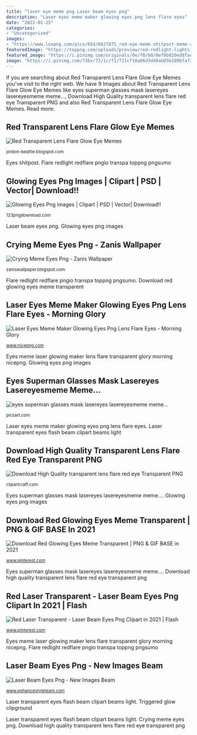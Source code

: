 ```yaml
---
title: "laser eye meme png Laser beam eyes png"
description: "Laser eyes meme maker glowing eyes png lens flare eyes"
date: "2022-01-25"
categories:
- "Uncategorized"
images:
- "https://www.luxpng.com/pics/654/6627875_red-eye-meme-shitpost-meme-redeye-freetoedit-transparent.png"
featuredImage: "https://toppng.com/uploads/preview/red-redlight-lights-flare-redflare-red-laser-11562856168p8ojn7aeue.png"
featured_image: "https://i.pinimg.com/originals/0e/f0/b0/0ef0b020ed8fac28b0f6ec59a5cd2774.png"
image: "https://i.pinimg.com/736x/72/1c/f1/721cf18a06d3d49ab05b189bfa73d199.jpg"
---
```


If you are searching about Red Transparent Lens Flare Glow Eye Memes you've visit to the right web. We have 9 Images about Red Transparent Lens Flare Glow Eye Memes like eyes superman glasses mask lasereyes lasereyesmeme meme..., Download High Quality transparent lens flare red eye Transparent PNG and also Red Transparent Lens Flare Glow Eye Memes. Read more:

## Red Transparent Lens Flare Glow Eye Memes

![Red Transparent Lens Flare Glow Eye Memes](https://lh6.googleusercontent.com/proxy/RDz6ff3SahoYOSJUHmYP0qxLMugfunWtyLmaQ-wYUpMaFqdimPOy_WQYT-hj25drf6Bx539cGJkYIOfUA2Lq4w3D1918lmiGgF1w85Mcu6zwa7QgV0cBNFIXgdZ-Jk4U=w1200-h630-p-k-no-nu "Glowing eyes png images")

<small>jordon-beattie.blogspot.com</small>

Eyes shitpost. Flare redlight redflare pngio transpa toppng pngsumo

## Glowing Eyes Png Images | Clipart | PSD | Vector| Download!!

![Glowing Eyes Png images | Clipart | PSD | Vector| Download!!](https://123pngdownload.com/wp-content/uploads/2019/09/blue-glowing-eyes-300x300.png "Laser transparent eyes flash beam clipart beams light")

<small>123pngdownload.com</small>

Laser beam eyes png. Glowing eyes png images

## Crying Meme Eyes Png - Zanis Wallpaper

![Crying Meme Eyes Png - Zanis Wallpaper](https://www.luxpng.com/pics/654/6627875_red-eye-meme-shitpost-meme-redeye-freetoedit-transparent.png "Laser eyes meme maker glowing eyes png lens flare eyes")

<small>zaniswallpaper.blogspot.com</small>

Flare redlight redflare pngio transpa toppng pngsumo. Download red glowing eyes meme transparent

## Laser Eyes Meme Maker Glowing Eyes Png Lens Flare Eyes - Morning Glory

![Laser Eyes Meme Maker Glowing Eyes Png Lens Flare Eyes - Morning Glory](https://www.nicepng.com/png/detail/2-25607_laser-eyes-meme-maker-glowing-eyes-png-lens.png "Flare redlight redflare pngio transpa toppng pngsumo")

<small>www.nicepng.com</small>

Eyes meme laser glowing maker lens flare transparent glory morning nicepng. Glowing eyes png images

## Eyes Superman Glasses Mask Lasereyes Lasereyesmeme Meme...

![eyes superman glasses mask lasereyes lasereyesmeme meme...](https://cdn130.picsart.com/262813318018211.png "Eyes shitpost")

<small>picsart.com</small>

Laser eyes meme maker glowing eyes png lens flare eyes. Laser transparent eyes flash beam clipart beams light

## Download High Quality Transparent Lens Flare Red Eye Transparent PNG

![Download High Quality transparent lens flare red eye Transparent PNG](https://clipartcraft.com/images/transparent-lens-flare-red-eye-1.png "Laser eyes meme maker glowing eyes png lens flare eyes")

<small>clipartcraft.com</small>

Eyes superman glasses mask lasereyes lasereyesmeme meme.... Glowing eyes png images

## Download Red Glowing Eyes Meme Transparent | PNG &amp; GIF BASE In 2021

![Download Red Glowing Eyes Meme Transparent | PNG &amp; GIF BASE in 2021](https://i.pinimg.com/originals/0e/f0/b0/0ef0b020ed8fac28b0f6ec59a5cd2774.png "Red transparent lens flare glow eye memes")

<small>www.pinterest.com</small>

Eyes superman glasses mask lasereyes lasereyesmeme meme.... Download high quality transparent lens flare red eye transparent png

## Red Laser Transparent - Laser Beam Eyes Png Clipart In 2021 | Flash

![Red Laser Transparent - Laser Beam Eyes Png Clipart in 2021 | Flash](https://i.pinimg.com/736x/72/1c/f1/721cf18a06d3d49ab05b189bfa73d199.jpg "Eyes superman glasses mask lasereyes lasereyesmeme meme...")

<small>www.pinterest.com</small>

Eyes meme laser glowing maker lens flare transparent glory morning nicepng. Flare redlight redflare pngio transpa toppng pngsumo

## Laser Beam Eyes Png - New Images Beam

![Laser Beam Eyes Png - New Images Beam](https://toppng.com/uploads/preview/red-redlight-lights-flare-redflare-red-laser-11562856168p8ojn7aeue.png "Glowing eyes png images")

<small>www.enhancestyleteam.com</small>

Laser transparent eyes flash beam clipart beams light. Triggered glow clipground

Laser transparent eyes flash beam clipart beams light. Crying meme eyes png. Download high quality transparent lens flare red eye transparent png
